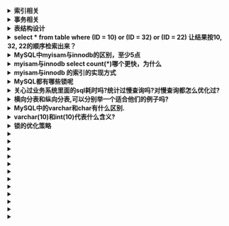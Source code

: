 
<details>
 <summary><b>索引相关</b></summary>

##### 什么是索引?
>索引是一种数据结构,可以帮助我们快速的进行数据的查找.

##### 索引是个什么样的数据结构呢?
>索引的数据结构和具体存储引擎的实现有关, 在MySQL中使用较多的索引有Hash索引,B+树索引等,而我们经常使用的InnoDB存储引擎的默认索引实现为:B+树索引.

##### 索引对数据库系统的负面影响
>虽然索引对于数据库的查询提高了效率，但一定程度上增加了空间的占用，同时写入的速度降低了不少，和原有写入数据相比较，多了一步去维护索引的操作

#### 主键、外键和唯一索引的区别
	定义：
	* 主键：唯一标识一条记录，不能有重复的，不允许为空
	* 外键：表的外键是另一表的主键, 外键可以有重复的, 可以是空值
	* 索引：该字段没有重复值，但可以有空值

	作用：
	* 主键：用来保证数据完整性
	* 外键：用来和其他表建立联系用的
	* 索引：是提高查询排序的速度

	个数：
	* 主键：主键只能有一个
	* 外键：一个表可以有多个外键
	* 索引：一个表可以有多个唯一索引

##### Hash索引和B+树所有有什么区别或者说优劣呢?

首先要知道Hash索引和B+树索引的底层实现原理:
>hash索引底层就是hash表,进行查找时,调用一次hash函数就可以获取到相应的键值,之后进行回表查询获得实际数据.B+树底层实现是多路平衡查找树.对于每一次的查询都是从根节点出发,查找到叶子节点方可以获得所查键值,然后根据查询判断是否需要回表查询数据.

那么可以看出他们有以下的不同:
>hash索引进行等值查询更快(一般情况下),但是却无法进行范围查询.

因为在hash索引中经过hash函数建立索引之后,索引的顺序与原顺序无法保持一致,不能支持范围查询.而B+树的的所有节点皆遵循(左节点小于父节点,右节点大于父节点,多叉树也类似),天然支持范围.

* hash索引不支持使用索引进行排序,原理同上.
* hash索引不支持模糊查询以及多列索引的最左前缀匹配.原理也是因为hash函数的不可预测.AAAA和AAAAB的索引没有相关性.
* hash索引任何时候都避免不了回表查询数据,而B+树在符合某些条件(聚簇索引,覆盖索引等)的时候可以只通过索引完成查询.
* hash索引虽然在等值查询上较快,但是不稳定.性能不可预测,当某个键值存在大量重复的时候,发生hash碰撞,此时效率可能极差.而B+树的查询效率比较稳定,对于所有的查询都是从根节点到叶子节点,且树的高度较低.

>因此,在大多数情况下,直接选择B+树索引可以获得稳定且较好的查询速度.而不需要使用hash索引.

##### 上面提到了B+树在满足聚簇索引和覆盖索引的时候不需要回表查询数据,什么是聚簇索引?

>在B+树的索引中,叶子节点可能存储了当前的key值,也可能存储了当前的key值以及整行的数据,这就是聚簇索引和非聚簇索引. 在InnoDB中,只有主键索引是聚簇索引,如果没有主键,则挑选一个唯一键建立聚簇索引.如果没有唯一键,则隐式的生成一个键来建立聚簇索引.
当查询使用聚簇索引时,在对应的叶子节点,可以获取到整行数据,因此不用再次进行回表查询.

##### 非聚簇索引一定会回表查询吗?

>不一定,这涉及到查询语句所要求的字段是否全部命中了索引,如果全部命中了索引,那么就不必再进行回表查询.
举个简单的例子,假设我们在员工表的年龄上建立了索引,那么当进行`select age from employee where age < 20`的查询时,在索引的叶子节点上,已经包含了age信息,不会再次进行回表查询.

##### 在建立索引的时候,都有哪些需要考虑的因素呢?

>建立索引的时候一般要考虑到字段的使用频率,经常作为条件进行查询的字段比较适合.如果需要建立联合索引的话,还需要考虑联合索引中的顺序.此外也要考虑其他方面,比如防止过多的所有对表造成太大的压力.这些都和实际的表结构以及查询方式有关.MySQL可以使用多个字段同时建立一个索引,叫做联合索引.在联合索引中,如果想要命中索引,需要按照建立索引时的字段顺序挨个使用,否则无法命中索引.

##### 联合索引是什么?为什么需要注意联合索引中的顺序?

>MySQL可以使用多个字段同时建立一个索引,叫做联合索引.在联合索引中,如果想要命中索引,需要按照建立索引时的字段顺序挨个使用,否则无法命中索引.

具体原因为:

>MySQL使用索引时需要索引有序,假设现在建立了"name,age,school"的联合索引,那么索引的排序为: 先按照name排序,如果name相同,则按照age排序,如果age的值也相等,则按照school进行排序.
当进行查询时,此时索引仅仅按照name严格有序,因此必须首先使用name字段进行等值查询,之后对于匹配到的列而言,其按照age字段严格有序,此时可以使用age字段用做索引查找,,,以此类推.因此在建立联合索引的时候应该注意索引列的顺序,一般情况下,将查询需求频繁或者字段选择性高的列放在前面.此外可以根据特例的查询或者表结构进行单独的调整.


##### 创建的索引有没有被使用到?或者说怎么才可以知道这条语句运行很慢的原因?

>MySQL提供了explain命令来查看语句的执行计划,MySQL在执行某个语句之前,会将该语句过一遍查询优化器,之后会拿到对语句的分析,也就是执行计划,其中包含了许多信息. 可以通过其中和索引有关的信息来分析是否命中了索引,例如possilbe_key,key,key_len等字段,分别说明了此语句可能会使用的索引,实际使用的索引以及使用的索引长度.

##### 那么在哪些情况下会发生针对该列创建了索引但是在查询的时候并没有使用呢?

* 使用不等于查询,
* 列参与了数学运算或者函数
* 在字符串like时左边是通配符.类似于'%aaa'.
* 当mysql分析全表扫描比使用索引快的时候不使用索引.
* 当使用联合索引,前面一个条件为范围查询,后面的即使符合最左前缀原则,也无法使用索引.
>以上情况,MySQL无法使用索引.

</details>



<details>
 <summary><b>事务相关</b></summary>

##### (1)、事务的基本要素（ACID）
1. 原子性（Atomicity）：事务开始后所有操作，要么全部做完，要么全部不做，不可能停滞在中间环节。事务执行过程中出错，会回滚到事务开始前的状态，所有的操作就像没有发生一样。也就是说事务是一个不可分割的整体，就像化学中学过的原子，是物质构成的基本单位。
2. 一致性（Consistency）：事务开始前和结束后，数据库的完整性约束没有被破坏 。比如A向B转账，不可能A扣了钱，B却没收到。
3. 隔离性（Isolation）：同一时间，只允许一个事务请求同一数据，不同的事务之间彼此没有任何干扰。比如A正在从一张银行卡中取钱，在A取钱的过程结束前，B不能向这张卡转账。
4. 持久性（Durability）：事务完成后，事务对数据库的所有更新将被保存到数据库，不能回滚。

##### (2)、事物的4种隔离级别

1. 读未提交(read uncommitted)

	这就是上面所说的例外情况了,这个隔离级别下,其他事务可以看到本事务没有提交的部分修改.因此会造成脏读的问题(读取到了其他事务未提交的部分,而之后该事务进行了回滚).这个级别的性能没有足够大的优势,但是又有很多的问题,因此很少使用.


2. 读已提交(read committed)

	其他事务只能读取到本事务已经提交的部分.这个隔离级别有 不可重复读的问题,在同一个事务内的两次读取,拿到的结果竟然不一样,因为另外一个事务对数据进行了修改.


3. 可重复读(repeatable read)

	可重复读隔离级别解决了上面不可重复读的问题(看名字也知道),但是仍然有一个新问题,就是 幻读,当你读取id> 10 的数据行时,对涉及到的所有行加上了读锁,此时例外一个事务新插入了一条id=11的数据,因为是新插入的,所以不会触发上面的锁的排斥,那么进行本事务进行下一次的查询时会发现有一条id=11的数据,而上次的查询操作并没有获取到,再进行插入就会有主键冲突的问题.


4. 串行(serializable)

	这是最高的隔离级别,可以解决上面提到的所有问题,因为他强制将所以的操作串行执行,这会导致并发性能极速下降,因此也不是很常用.


##### (3)、不同级别的现象

1. Read Uncommitted:可以读取其他 session 未提交的脏数据。
2. Read Committed:允许不可重复读取，但不允许脏读取。提交后，其他会话可以看到提交的数据。
3. Repeatable Read: 禁止不可重复读取和脏读取、以及幻读(innodb 独有)。
4. Serializable: 事务只能一个接着一个地执行，但不能并发执行。事务隔离级别最高。
>mysql默认的事务隔离级别为repeatable-read，不同的隔离级别有不同的现象，并有不同的锁定/并发机制，隔离级别越高，数据库的并发性就越差。

<img src="./images/386.png" width="700" height="240" align=center> 

1. 脏读：一个事务读取到另一事务未提交的更新数据
2. 不可重复读 : 在同一事务中,多次读取同一数据返回的结果有所不同, 换句话说, 后续读取可以读到另一事务已提交的更新数据. 
3. 可重复读：在同一事务中多次读取数据时, 能够保证所读数据一样, 也就是后续读取不能读到另一事务已提交的更新数据。
4. 幻读：一个事务读到另一个事务已提交的insert数据
</details>



<details>
 <summary><b>表结构设计</b></summary>

1. 为什么要尽量设定一个主键?

	主键是数据库确保数据行在整张表唯一性的保障,即使业务上本张表没有主键,也建议添加一个自增长的ID列作为主键.设定了主键之后,在后续的删改查的时候可能更加快速以及确保操作数据范围安全.

2. 主键使用自增ID还是UUID?

	推荐使用自增ID,不要使用UUID.
	>因为在InnoDB存储引擎中,主键索引是作为聚簇索引存在的,也就是说,主键索引的B+树叶子节点上存储了主键索引以及全部的数据(按照顺序),如果主键索引是自增ID,那么只需要不断向后排列即可,如果是UUID,由于到来的ID与原来的大小不确定,会造成非常多的数据插入,数据移动,然后导致产生很多的内存碎片,进而造成插入性能的下降.

3. 字段为什么要求定义为not null?

	MySQL官网这样介绍:
	>NULL columns require additional space in the rowto record whether their values are NULL. For MyISAM tables, each NULL columntakes one bit extra, rounded up to the nearest byte.
	null值会占用更多的字节,且会在程序中造成很多与预期不符的情况.

4. 如果要存储用户的密码散列,应该使用什么字段进行存储?

	密码散列,盐,用户身份证号等固定长度的字符串应该使用char而不是varchar来存储,这样可以节省空间且提高检索效率.


5. 三个范式

	1. 第一范式: 每个列都不可以再拆分. 
	2. 第二范式: 非主键列完全依赖于主键,而不能是依赖于主键的一部分. 
	3. 第三范式: 非主键列只依赖于主键,不依赖于其他非主键.
	>在设计数据库结构的时候,要尽量遵守三范式,如果不遵守,必须有足够的理由.比如性能. 事实上我们经常会为了性能而妥协数据库的设计.
	比如我们表比较多，需要关联时，但我们的A表只需要关联B表的一个字段，而且每次都需要关联查询你，这时我们可以采用A表放置一个冗余字段来存B表的那个字段。这个操作其实就是一个反范式的



</details>



<details>
 <summary><b>select * from table where (ID = 10) or (ID = 32) or (ID = 22) 让结果按10, 32, 22的顺序检索出来？</b></summary>

```
Select *
from user_info
Where (ID IN (10, 32, 22))

order BY FIND_IN_SET(ID, '10, 32, 22')
 ```

</details>



<details>
 <summary><b>MySQL中myisam与innodb的区别，至少5点</b></summary>

1. InnoDB支持事物，而MyISAM不支持事物
2. InnoDB支持行级锁，而MyISAM支持表级锁
3. InnoDB支持MVCC, 而MyISAM不支持
4. InnoDB支持外键，而MyISAM不支持
5. InnoDB不支持全文索引，而MyISAM支持。
6. InnoDB不能通过直接拷贝表文件的方法拷贝表到另外一台机器， myisam 支持
7. InnoDB表支持多种行格式， myisam 不支持
8. InnoDB是索引组织表， myisam 是堆表

</details>



<details>
 <summary><b>myisam与innodb select  count(*)哪个更快，为什么</b></summary>

>myisam更快，因为myisam内部维护了一个计数器，可以直接调取。

</details>



<details>
 <summary><b>myisam与innodb 的索引的实现方式</b></summary>

>都是 B+树索引， Innodb 是索引组织表， myisam 是堆表， 索引组织表和堆表的区别要熟悉

</details>



<details>
 <summary><b>MySQL都有哪些锁呢</b></summary>

```
从锁的类别上来讲,有共享锁和排他锁.

共享锁: 又叫做读锁. 当用户要进行数据的读取时,对数据加上共享锁.共享锁可以同时加上多个.

排他锁: 又叫做写锁. 当用户要进行数据的写入时,对数据加上排他锁.排他锁只可以加一个,他和其他的排他锁,共享锁都相斥.

用上面的例子来说就是用户的行为有两种,一种是来看房,多个用户一起看房是可以接受的. 一种是真正的入住一晚,在这期间,无论是想入住的还是想看房的都不可以.

锁的粒度取决于具体的存储引擎,InnoDB实现了行级锁,页级锁,表级锁.

他们的加锁开销从大到小,并发能力也是从大到小.
```

</details>



<details>
 <summary><b>关心过业务系统里面的sql耗时吗?统计过慢查询吗?对慢查询都怎么优化过?</b></summary>

1. 首先分析语句,看看是否load了额外的数据,可能是查询了多余的行并且抛弃掉了,可能是加载了许多结果中并不需要的列,对语句进行分析以及重写.
2. 分析语句的执行计划,然后获得其使用索引的情况,之后修改语句或者修改索引,使得语句可以尽可能的命中索引.
3. 如果对语句的优化已经无法进行,可以考虑表中的数据量是否太大,如果是的话可以进行横向或者纵向的分表.

</details>



<details>
 <summary><b>横向分表和纵向分表,可以分别举一个适合他们的例子吗?</b></summary>

>横向分表是按行分表.假设我们有一张用户表,主键是自增ID且同时是用户的ID.数据量较大,有1亿多条,那么此时放在一张表里的查询效果就不太理想.我们可以根据主键ID进行分表,无论是按尾号分,或者按ID的区间分都是可以的. 假设按照尾号0-99分为100个表,那么每张表中的数据就仅有100w.这时的查询效率无疑是可以满足要求的.

>纵向分表是按列分表.假设我们现在有一张文章表.包含字段id-摘要-内容.而系统中的展示形式是刷新出一个列表,列表中仅包含标题和摘要,当用户点击某篇文章进入详情时才需要正文内容.此时,如果数据量大,将内容这个很大且不经常使用的列放在一起会拖慢原表的查询速度.我们可以将上面的表分为两张.id-摘要,id-内容.当用户点击详情,那主键再来取一次内容即可.而增加的存储量只是很小的主键字段.代价很小.

</details>



<details>
 <summary><b>MySQL中的varchar和char有什么区别.</b></summary>

char是一个定长字段,假如申请了char(10)的空间,那么无论实际存储多少内容.该字段都占用10个字符,而varchar是变长的,也就是说申请的只是最大长度,占用的空间为实际字符长度+1,最后一个字符存储使用了多长的空间.

在检索效率上来讲,char > varchar,因此在使用中,如果确定某个字段的值的长度,可以使用char,否则应该尽量使用varchar.例如存储用户MD5加密后的密码,则应该使用char.

</details>



<details>
 <summary><b>varchar(10)和int(10)代表什么含义?</b></summary>

varchar的10代表了申请的空间长度,也是可以存储的数据的最大长度,而int的10只是代表了展示的长度,不足10位以0填充.也就是说,int(1)和int(10)所能存储的数字大小以及占用的空间都是相同的,只是在展示时按照长度展示.

</details>



<details>
 <summary><b>锁的优化策略</b></summary>

 优化，也就是最小力度的锁我们的数据，也就是行锁，InnoDB的行锁其实是加在索引字段的，避免行锁的升级为表锁，再就是我们尽量避免间隙锁，尽量避免我们的范围修改，如果真的必须范围修改，那么我应该尽可能的缩小到最小的范围。

</details>



<details>
 <summary><b></b></summary>



</details>



<details>
 <summary><b></b></summary>



</details>



<details>
 <summary><b></b></summary>



</details>



<details>
 <summary><b></b></summary>



</details>



<details>
 <summary><b></b></summary>



</details>



<details>
 <summary><b></b></summary>



</details>



<details>
 <summary><b></b></summary>



</details>



<details>
 <summary><b></b></summary>



</details>



<details>
 <summary><b></b></summary>



</details>



<details>
 <summary><b></b></summary>



</details>



<details>
 <summary><b></b></summary>



</details>



<details>
 <summary><b></b></summary>



</details>